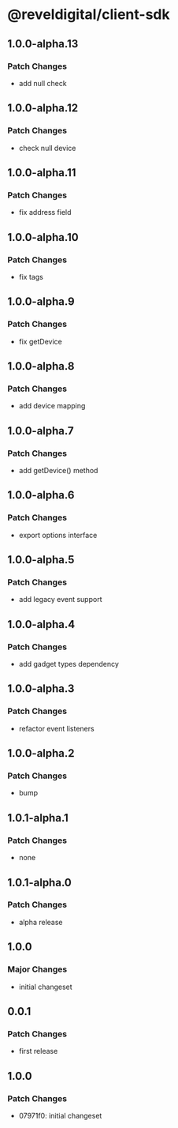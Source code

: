 # @reveldigital/client-sdk

## 1.0.0-alpha.13

### Patch Changes

- add null check

## 1.0.0-alpha.12

### Patch Changes

- check null device

## 1.0.0-alpha.11

### Patch Changes

- fix address field

## 1.0.0-alpha.10

### Patch Changes

- fix tags

## 1.0.0-alpha.9

### Patch Changes

- fix getDevice

## 1.0.0-alpha.8

### Patch Changes

- add device mapping

## 1.0.0-alpha.7

### Patch Changes

- add getDevice() method

## 1.0.0-alpha.6

### Patch Changes

- export options interface

## 1.0.0-alpha.5

### Patch Changes

- add legacy event support

## 1.0.0-alpha.4

### Patch Changes

- add gadget types dependency

## 1.0.0-alpha.3

### Patch Changes

- refactor event listeners

## 1.0.0-alpha.2

### Patch Changes

- bump

## 1.0.1-alpha.1

### Patch Changes

- none

## 1.0.1-alpha.0

### Patch Changes

- alpha release

## 1.0.0

### Major Changes

- initial changeset

## 0.0.1

### Patch Changes

- first release

## 1.0.0

### Patch Changes

- 07971f0: initial changeset
